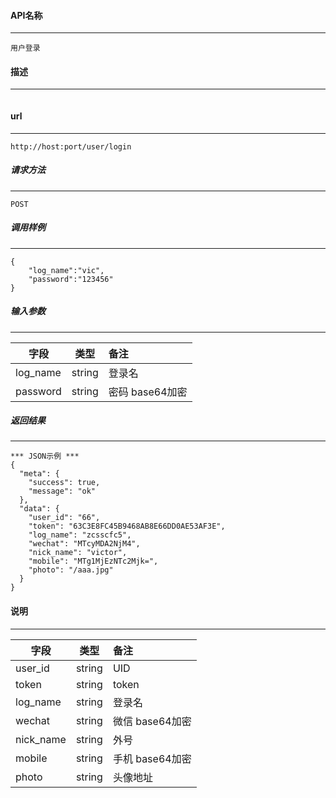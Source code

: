#### API名称
---
```
用户登录
```

#### 描述
---
```

```

#### url
---
```
http://host:port/user/login
```

##### 请求方法
---
```
POST
```

##### 调用样例
---
```
{
    "log_name":"vic",
    "password":"123456"
}
```

##### 输入参数
---
|字段     |类型     |备注
|---------|:------:|:-------|
|log_name     |string  |  登录名|
|password     |string  | 密码 base64加密|

##### 返回结果
---
```
*** JSON示例 ***
{
  "meta": {
    "success": true,
    "message": "ok"
  },
  "data": {
    "user_id": "66",
    "token": "63C3E8FC45B9468AB8E66DD0AE53AF3E",
    "log_name": "zcsscfc5",
    "wechat": "MTcyMDA2NjM4",
    "nick_name": "victor",
    "mobile": "MTg1MjEzNTc2Mjk=",
    "photo": "/aaa.jpg"
  }
}
```

#### 说明
---
|字段     |类型     |备注
|---------|:------:|:-------|
|user_id     |string  |  UID|
|token     |string  | token|
|log_name     |string  | 登录名|
|wechat     |string  | 微信 base64加密|
|nick_name     |string  | 外号|
|mobile     |string  | 手机 base64加密|
|photo     |string  | 头像地址|







